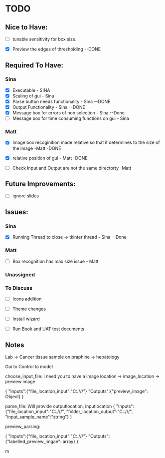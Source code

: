 # TODO

## Nice to Have: 

* [ ] tunable sensitivity for box size. 
* [X] Preview the edges of thresholding --DONE



## Required To Have:
### Sina

- [X] Executable - SINA
- [X] Scaling of gui -  Sina
- [X] Parse button needs functionality - Sina --DONE
- [X] Output Functionality - Sina --DONE
- [X] Message box for errors of non selection - Sina --Done
- [ ] Message box for time consuming functions on gui - Sina 

### Matt
- [X] Image box recoginition made relative so that it determines to the size of the image -Matt -DONE
- [X] relative position of gui - Matt -DONE
- [ ] Check Input and Output are not the same directorty -Matt



## Future Improvements:
- [ ] ignore slides


## Issues:

### Sina
- [X] Running Thread to close -> tkinter thread - Sina --Done
### Matt
- [ ] Box recognition has max size issue - Matt

### Unassigned

### To Discuss
- [ ] Icons addition
- [ ] Theme changes
- [ ] Install wizard
- [ ] Run Book and UAT test documents


## Notes
Lab -> Cancer 
tissue sample on praphine -> hepatology


Gui to Control to model

choose_input_file:
I need you to have a image location -> image_location -> preview image

{
    "Inputs":{"file_location_input":"C:.///"}
    "Outputs":{"preview_image": Object}
}

parse_file:
Will provide outputlocation, inputlocation
{
    "Inputs":{"file_location_input":"C:.///",
                "folder_location_output":"C:.///",
                "input_sample_name":"string"}
}

preview_parsing:

{
    "Inputs":{"file_location_input":"C:.///"}
    "Outputs":{"labelled_preview_imgae": array}
}






m